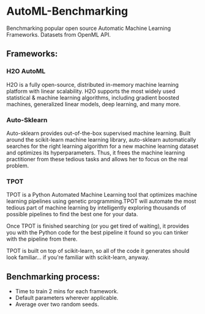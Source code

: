# AutoML-Benchmarking
Benchmarking popular open source Automatic Machine Learning Frameworks. Datasets from OpenML API.  

## Frameworks:
### H2O AutoML  
H2O is a fully open-source, distributed in-memory machine learning platform with linear scalability. H2O supports the most widely used statistical & machine learning algorithms, including gradient boosted machines, generalized linear models, deep learning, and many more.

### Auto-Sklearn 
Auto-sklearn provides out-of-the-box supervised machine learning. Built around the scikit-learn machine learning library, auto-sklearn automatically searches for the right learning algorithm for a new machine learning dataset and optimizes its hyperparameters. Thus, it frees the machine learning practitioner from these tedious tasks and allows her to focus on the real problem.

### TPOT
TPOT is a Python Automated Machine Learning tool that optimizes machine learning pipelines using genetic programming.TPOT will automate the most tedious part of machine learning by intelligently exploring thousands of possible pipelines to find the best one for your data.

Once TPOT is finished searching (or you get tired of waiting), it provides you with the Python code for the best pipeline it found so you can tinker with the pipeline from there.


TPOT is built on top of scikit-learn, so all of the code it generates should look familiar... if you're familiar with scikit-learn, anyway.

## Benchmarking process:
- Time to train 2 mins for each framework. 
- Default parameters wherever applicable.
- Average over two random seeds.
